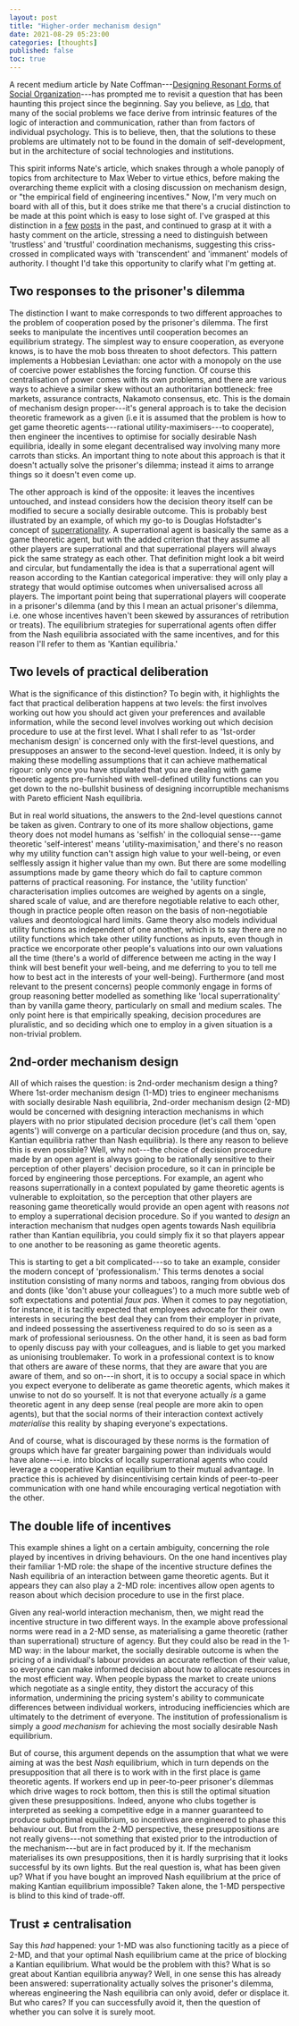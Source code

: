 ```yaml
---
layout: post
title: "Higher-order mechanism design"
date: 2021-08-29 05:23:00
categories: [thoughts]
published: false
toc: true
---
```


A recent medium article by Nate Coffman---[Designing Resonant Forms of Social Organization](https://ncoffman96.medium.com/designing-resonant-forms-of-social-organization-949a93bc1e97)---has prompted me to revisit a question that has been haunting this project since the beginning. Say you believe, as [I do]({{site.baseurl}}/2021/08/04/structure-agency.html), that many of the social problems we face derive from intrinsic features of the logic of interaction and communication, rather than from factors of individual psychology. This is to believe, then, that the solutions to these problems are ultimately not to be found in the domain of self-development, but in the architecture of social technologies and institutions.

<!--more-->

This spirit informs Nate's article, which snakes through a whole panoply of topics from architecture to Max Weber to virtue ethics, before making the overarching theme explicit with a closing discussion on mechanism design, or "the empirical field of engineering incentives." Now, I'm very much on board with all of this, but it does strike me that there's a crucial distinction to be made at this point which is easy to lose sight of. I've grasped at this distinction in a [few]({{site.baseurl}}/2020/08/26/subjectivation.html) [posts](({{site.baseurl}}/2021/04/13/consensus.html)) in the past, and continued to grasp at it with a hasty comment on the article, stressing a need to distinguish between 'trustless' and 'trustful' coordination mechanisms, suggesting this criss-crossed in complicated ways with 'transcendent' and 'immanent' models of authority. I thought I'd take this opportunity to clarify what I'm getting at.

## Two responses to the prisoner's dilemma

The distinction I want to make corresponds to two different approaches to the problem of cooperation posed by the prisoner's dilemma. The first seeks to manipulate the incentives until cooperation becomes an equilibrium strategy. The simplest way to ensure cooperation, as everyone knows, is to have the mob boss threaten to shoot defectors. This pattern implements a Hobbesian Leviathan: one actor with a monopoly on the use of coercive power establishes the forcing function. Of course this centralisation of power comes with its own problems, and there are various ways to achieve a similar skew without an authoritarian bottleneck: free markets, assurance contracts, Nakamoto consensus, etc. This is the domain of mechanism design proper---it's general approach is to take the decision theoretic framework as a given (i.e it is assumed that the problem is how to get game theoretic agents---rational utility-maximisers---to cooperate), then engineer the incentives to optimise for socially desirable Nash equilibria, ideally in some elegant decentralised way involving many more carrots than sticks. An important thing to note about this approach is that it doesn't actually solve the prisoner's dilemma; instead it aims to arrange things so it doesn't even come up.

The other approach is kind of the opposite: it leaves the incentives untouched, and instead considers how the decision theory itself can be modified to secure a socially desirable outcome. This is probably best illustrated by an example, of which my go-to is Douglas Hofstadter's concept of [superrationality](https://en.wikipedia.org/wiki/Superrationality). A superrational agent is basically the same as a game theoretic agent, but with the added criterion that they assume all other players are superrational and that superrational players will always pick the same strategy as each other. That definition might look a bit weird and circular, but fundamentally the idea is that a superrational agent will reason according to the Kantian categorical imperative: they will only play a strategy that would optimise outcomes when universalised across all players. The important point being that superrational players will cooperate in a prisoner's dilemma (and by this I mean an actual prisoner's dilemma, i.e. one whose incentives haven't been skewed by assurances of retribution or treats). The equilibrium strategies for superrational agents often differ from the Nash equilibria associated with the same incentives, and for this reason I'll refer to them as 'Kantian equilibria.'

## Two levels of practical deliberation

What is the significance of this distinction? To begin with, it highlights the fact that practical deliberation happens at two levels: the first involves working out how you should act given your preferences and available information, while the second level involves working out which decision procedure to use at the first level. What I shall refer to as '1st-order mechanism design' is concerned only with the first-level questions, and presupposes an answer to the second-level question. Indeed, it is only by making these modelling assumptions that it can achieve mathematical rigour: only once you have stipulated that you are dealing with game theoretic agents pre-furnished with well-defined utility functions can you get down to the no-bullshit business of designing incorruptible mechanisms with Pareto efficient Nash equilibria.

But in real world situations, the answers to the 2nd-level questions cannot be taken as given. Contrary to one of its more shallow objections, game theory does not model humans as 'selfish' in the colloquial sense---game theoretic 'self-interest' means 'utility-maximisation,' and there's no reason why my utility function can't assign high value to your well-being, or even selflessly assign it higher value than my own. But there are some modelling assumptions made by game theory which do fail to capture common patterns of practical reasoning. For instance, the 'utility function' characterisation implies outcomes are weighed by agents on a single, shared scale of value, and are therefore negotiable relative to each other, though in practice people often reason on the basis of non-negotiable values and deontological hard limits. Game theory also models individual utility functions as independent of one another, which is to say there are no utility functions which take other utility functions as inputs, even though in practice we encorporate other people's valuations into our own valuations all the time (there's a world of difference between me acting in the way I think will best benefit your well-being, and me deferring to you to tell me how to best act in the interests of your well-being). Furthermore (and most relevant to the present concerns) people commonly engage in forms of group reasoning better modelled as something like 'local superrationality' than by vanilla game theory, particularly on small and medium scales. The only point here is that empirically speaking, decision procedures are pluralistic, and so deciding which one to employ in a given situation is a non-trivial problem.

## 2nd-order mechanism design

All of which raises the question: is 2nd-order mechanism design a thing? Where 1st-order mechanism design (1-MD) tries to engineer mechanisms with socially desirable Nash equilibria, 2nd-order mechanism design (2-MD) would be concerned with designing interaction mechanisms in which players with no prior stipulated decision procedure (let's call them 'open agents') will converge on a particular decision procedure (and thus on, say, Kantian equilibria rather than Nash equilibria). Is there any reason to believe this is even possible? Well, why not---the choice of decision procedure made by an open agent is always going to be rationally sensitive to their perception of other players' decision procedure, so it can in principle be forced by engineering those perceptions. For example, an agent who reasons superrationally in a context populated by game theoretic agents is vulnerable to exploitation, so the perception that other players are reasoning game theoretically would provide an open agent with reasons _not_ to employ a superrational decision procedure. So if you wanted to _design_ an interaction mechanism that nudges open agents towards Nash equilibria rather than Kantian equilibria, you could simply fix it so that players appear to one another to be reasoning as game theoretic agents.

This is starting to get a bit complicated---so to take an example, consider the modern concept of 'professionalism.' This terms denotes a social institution consisting of many norms and taboos, ranging from obvious dos and donts (like 'don't abuse your colleagues') to a much more subtle web of soft expectations and potential _faux pas_. When it comes to pay negotiation, for instance, it is tacitly expected that employees advocate for their own interests in securing the best deal they can from their employer in private, and indeed possessing the assertiveness required to do so is seen as a mark of professional seriousness. On the other hand, it is seen as bad form to openly discuss pay with your colleagues, and is liable to get you marked as unionising troublemaker. To work in a professional context is to know that others are aware of these norms, that they are aware that you are aware of them, and so on---in short, it is to occupy a social space in which you expect everyone to deliberate as game theoretic agents, which makes it unwise to not do so yourself. It is not that everyone actually _is_ a game theoretic agent in any deep sense (real people are more akin to open agents), but that the social norms of their interaction context actively _materialise_ this reality by shaping everyone's expectations.

And of course, what is discouraged by these norms is the formation of groups which have far greater bargaining power than individuals would have alone---i.e. into blocks of locally superrational agents who could leverage a cooperative Kantian equilibrium to their mutual advantage. In practice this is achieved by disincentivising certain kinds of peer-to-peer  communication with one hand while encouraging vertical negotiation with the other.

## The double life of incentives

This example shines a light on a certain ambiguity, concerning the role played by incentives in driving behaviours. On the one hand incentives play their familiar 1-MD role: the shape of the incentive structure defines the Nash equilibria of an interaction between game theoretic agents. But it appears they can also play a 2-MD role: incentives allow open agents to reason about which decision procedure to use in the first place.

Given any real-world interaction mechanism, then, we might read the incentive structure in two different ways. In the example above professional norms were read in a 2-MD sense, as materialising a game theoretic (rather than superrational) structure of agency. But they could also be read in the 1-MD way: in the labour market, the socially desirable outcome is when the pricing of a individual's labour provides an accurate reflection of their value, so everyone can make informed decision about how to allocate resources in the most efficient way. When people bypass the market to create unions which negotiate as a single entity, they distort the accuracy of this information, undermining the pricing system's ability to communicate differences between individual workers, introducing inefficiencies which are ultimately to the detriment of everyone. The institution of professionalism is simply a _good mechanism_ for achieving the most socially desirable Nash equilibrium.

But of course, this argument depends on the assumption that what we were aiming at was the best _Nash_ equilibrium, which in turn depends on the presupposition that all there is to work with in the first place is game theoretic agents. If workers end up in peer-to-peer prisoner's dilemmas which drive wages to rock bottom, then this is still the optimal situation given these presuppositions. Indeed, anyone who clubs together is interpreted as seeking a competitive edge in a manner guaranteed to produce suboptimal equilibrium, so incentives are engineered to phase this behaviour out. But from the 2-MD perspective, these presuppositions are not really givens---not something that existed prior to the introduction of the mechanism---but are in fact produced by it. If the mechanism materialises its own presuppositions, then it is hardly surprising that it looks successful by its own lights. But the real question is, what has been given up?  What if you have bought an improved Nash equilibrium at the price of making Kantian equilibrium impossible? Taken alone, the 1-MD perspective is blind to this kind of trade-off.

## Trust ≠ centralisation

Say this _had_ happened: your 1-MD was also functioning tacitly as a piece of 2-MD, and that your optimal Nash equilibrium came at the price of blocking a Kantian equilibrium. What would be the problem with this? What is so great about Kantian equilibria anyway? Well, in one sense this has already been answered: superrationality actually solves the prisoner's dilemma, whereas engineering the Nash equilibria can only avoid, defer or displace it. But who cares? If you can successfully avoid it, then the question of whether you can solve it is surely moot.





<!-- ## References
{% bibliography --cited %} -->
